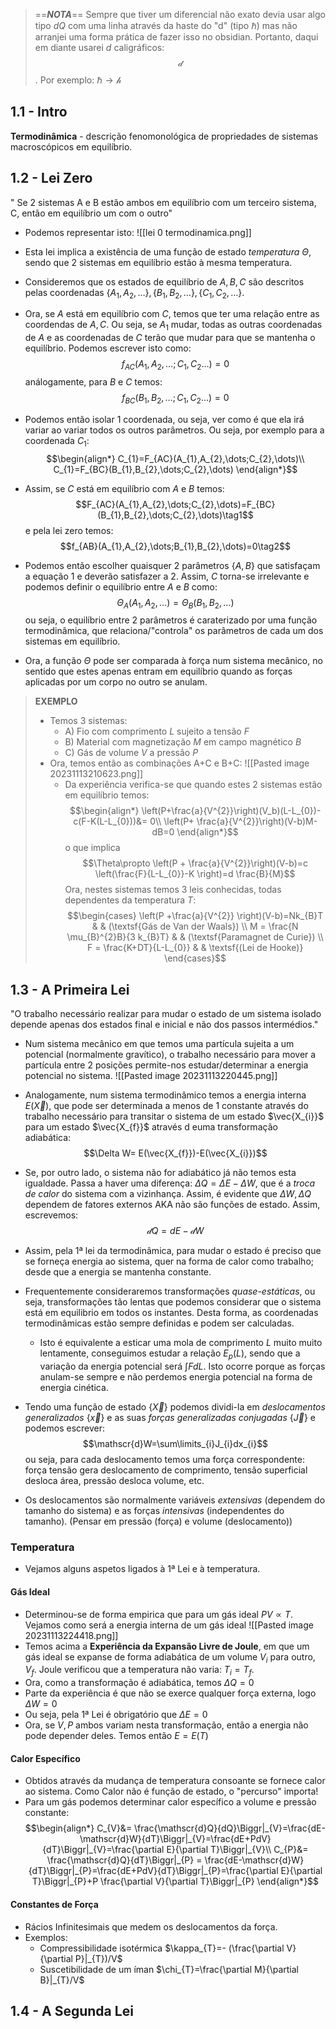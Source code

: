 > ==**_NOTA_**==
> Sempre que tiver um diferencial não exato devia usar algo tipo $dQ$ com uma linha através da haste do "d" (tipo $\hbar$) mas não arranjei uma forma prática de fazer isso no obsidian. Portanto, daqui em diante usarei $d$ caligráficos:$$\mathscr{d}$$. Por exemplo: $\hbar\to \mathscr{h}$

## 1.1 - Intro
**Termodinâmica** - descrição fenomonológica de propriedades de sistemas macroscópicos em equilíbrio.

## 1.2 - Lei Zero
" Se 2 sistemas A e B estão ambos em equilíbrio com um terceiro sistema, C, então em equilíbrio um com o outro"
- Podemos representar isto:
![[lei 0 termodinamica.png]]

- Esta lei implica a existência de uma função de estado *temperatura* $\Theta$, sendo que 2 sistemas em equilíbrio estão à mesma temperatura.
- Consideremos que os estados de equilíbrio de $A,B,C$ são descritos pelas coordenadas $\{A_{1},A_{2},\dots\},\{B_{1},B_{2},\dots\},\{C_{1},C_{2},\dots\}$.

- Ora, se $A$ está em equilíbrio com $C$, temos que ter uma relação entre as coordendas de $A,C$. Ou seja, se $A_{1}$ mudar, todas as outras coordenadas de $A$ e as coordenadas de $C$ terão que mudar para que se mantenha o equilíbrio. Podemos escrever isto como:
$$f_{AC}(A_{1},A_{2},\dots;C_{1},C_{2}\dots)=0$$
análogamente, para $B$ e $C$ temos:
$$f_{BC}(B_{1},B_{2},\dots;C_{1},C_{2}\dots)=0$$

- Podemos então isolar 1 coordenada, ou seja, ver como é que ela irá variar ao variar todos os outros parâmetros. Ou seja, por exemplo para a coordenada $C_1$:
$$\begin{align*}
C_{1}=F_{AC}(A_{1},A_{2},\dots;C_{2},\dots)\\
C_{1}=F_{BC}(B_{1},B_{2},\dots;C_{2},\dots)
\end{align*}$$
- Assim, se $C$ está em equilíbrio com $A$ e $B$ temos:
$$F_{AC}(A_{1},A_{2},\dots;C_{2},\dots)=F_{BC}(B_{1},B_{2},\dots;C_{2},\dots)\tag1$$
e pela lei zero temos:
$$f_{AB}(A_{1},A_{2},\dots;B_{1},B_{2},\dots)=0\tag2$$

- Podemos então escolher quaisquer 2 parâmetros $\{A,B\}$ que satisfaçam a equação 1 e deverão satisfazer a 2. Assim, $C$ torna-se irrelevante e podemos definir o equilíbrio entre $A$ e $B$ como:
$$\Theta_{A}(A_{1},A_{2},\dots)=\Theta_{B}(B_{1},B_{2},\dots)$$
ou seja, o equilíbrio entre 2 parâmetros é caraterizado por uma função termodinâmica, que relaciona/"controla" os parâmetros de cada um dos sistemas em equilíbrio.

- Ora, a função $\Theta$ pode ser comparada à força num sistema mecânico, no sentido que estes apenas entram em equilíbrio quando as forças aplicadas por um corpo no outro se anulam.

> **EXEMPLO**
> - Temos 3 sistemas:
>     - A) Fio com comprimento $L$ sujeito a tensão $F$
>     - B) Material com magnetização $M$ em campo magnético $B$
>     - C) Gás de volume $V$ a pressão $P$
> - Ora, temos então as combinações A+C e B+C:
>   ![[Pasted image 20231113210623.png]]
>   - Da experiência verifica-se que quando estes 2 sistemas estão em equilíbrio temos: $$\begin{align*}
\left(P+\frac{a}{V^{2}}\right)(V_b)(L-L_{0})-c(F-K(L-L_{0}))&= 0\\ \left(P+ \frac{a}{V^{2}}\right)(V-b)M-dB=0
\end{align*}$$o que implica $$\Theta\propto \left(P + \frac{a}{V^{2}}\right)(V-b)=c \left(\frac{F}{L-L_{0}}-K \right)=d \frac{B}{M}$$
> Ora, nestes sistemas temos 3 leis conhecidas, todas dependentes da temperatura $T$: $$\begin{cases}
\left(P +\frac{a}{V^{2}} \right)(V-b)=Nk_{B}T  &  & (\textsf{Gás de Van der Waals}) \\
M = \frac{N \mu_{B}^{2}B}{3 k_{B}T}  &  & (\textsf{Paramagnet de Curie}) \\
F = \frac{K+DT}{L-L_{0}}  &  & \textsf{(Lei de Hooke)}
\end{cases}$$

## 1.3 - A Primeira Lei
"O trabalho necessário realizar para mudar o estado de um sistema isolado depende apenas dos estados final e inicial e não dos passos intermédios."

- Num sistema mecânico em que temos uma partícula sujeita a um potencial (normalmente gravítico), o trabalho necessário para mover a partícula entre 2 posições permite-nos estudar/determinar a energia potencial no sistema.
![[Pasted image 20231113220445.png]]
- Analogamente, num sistema termodinâmico temos a energia interna $E(\vec{X})$, que pode ser determinada a menos de 1 constante através do trabalho necessário para transitar o sistema de um estado $\vec{X_{i}}$ para um estado $\vec{X_{f}}$ através d euma transformação adiabática: $$\Delta W= E(\vec{X_{f}})-E(\vec{X_{i}})$$
- Se, por outro lado, o sistema não for adiabático já não temos esta igualdade. Passa a haver uma diferença: $\Delta Q=\Delta E-\Delta W$, que é a *troca de calor* do sistema com a vizinhança. Assim, é evidente que $\Delta W,\Delta Q$ dependem de fatores externos AKA não são funções de estado. Assim, escrevemos:
$$\mathscr{d}Q=dE-\mathscr{d}W$$
- Assim, pela 1ª lei da termodinâmica, para mudar o estado é preciso que se forneça energia ao sistema, quer na forma de calor como trabalho; desde que a energia se mantenha constante.

- Frequentemente consideraremos transformações *quase-estáticas*, ou seja, transformações tão lentas que podemos considerar que o sistema está em equilibrio em todos os instantes. Desta forma, as coordenadas termodinâmicas estão sempre definidas e podem ser calculadas. 
    - Isto é equivalente a esticar uma mola de comprimento $L$ muito muito lentamente, conseguimos estudar a relação $E_{p}(L)$, sendo que a variação da energia potencial será $\int F dL$. Isto ocorre porque as forças anulam-se sempre e não perdemos energia potencial na forma de energia cinética.

- Tendo uma  função de estado $\{\vec{X}\}$ podemos dividi-la em *deslocamentos generalizados* $\{\vec{x}\}$ e as suas *forças generalizadas conjugadas* $\{\vec{J}\}$ e podemos escrever:
$$\mathscr{d}W=\sum\limits_{i}J_{i}dx_{i}$$
ou seja, para cada deslocamento temos uma força correspondente: força tensão gera deslocamento de comprimento, tensão superficial desloca área, pressão desloca volume, etc.
- Os deslocamentos são normalmente variáveis *extensivas* (dependem do tamanho do sistema) e as forças *intensivas* (independentes do tamanho). (Pensar em pressão (força) e volume (deslocamento))

### Temperatura
- Vejamos alguns aspetos ligados à 1ª Lei e à temperatura.

#### Gás Ideal
- Determinou-se de forma empirica que para um gás ideal $PV\propto T$. Vejamos como será a energia interna de um gás ideal
![[Pasted image 20231113224418.png]]
- Temos acima a **Experiência da Expansão Livre de Joule**, em que um gás ideal se expanse de forma adiabática de um volume $V_{i}$ para outro, $V_{f}$. Joule verificou que a temperatura não varia: $T_{i}=T_{f}$. 
- Ora, como a transformação é adiabática, temos $\Delta Q=0$
- Parte da experiência é que não se exerce qualquer força externa, logo $\Delta W=0$
- Ou seja, pela 1ª Lei é obrigatório que $\Delta E=0$
- Ora, se $V,P$ ambos variam nesta transformação, então a energia não pode depender deles. Temos então $E=E(T)$

#### Calor Específico
- Obtidos através da mudança de temperatura consoante se fornece calor ao sistema. Como Calor não é função de estado, o "percurso" importa!
- Para um gás podemos determinar calor específico a volume e pressão constante:
$$\begin{align*}
C_{V}&= \frac{\mathscr{d}Q}{dQ}\Biggr|_{V}=\frac{dE-\mathscr{d}W}{dT}\Biggr|_{V}=\frac{dE+PdV}{dT}\Biggr|_{V}=\frac{\partial E}{\partial T}\Biggr|_{V}\\
C_{P}&= \frac{\mathscr{d}Q}{dT}\Biggr|_{P} = \frac{dE-\mathscr{d}W}{dT}\Biggr|_{P}=\frac{dE+PdV}{dT}\Biggr|_{P}=\frac{\partial E}{\partial T}\Biggr|_{P}+P \frac{\partial V}{\partial T}\Biggr|_{P}
\end{align*}$$

#### Constantes de Força
- Rácios Infinitesimais que medem os deslocamentos da força. 
- Exemplos:
    - Compressibilidade isotérmica $\kappa_{T}=- (\frac{\partial V}{\partial P}|_{T})/V$ 
    - Suscetibilidade de um íman $\chi_{T}=\frac{\partial M}{\partial B}|_{T}/V$

## 1.4 - A Segunda Lei